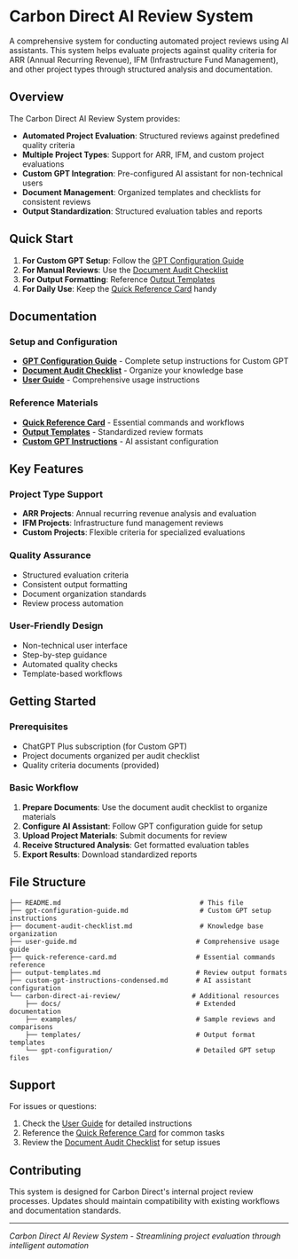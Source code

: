 # Carbon Direct AI Review System

A comprehensive system for conducting automated project reviews using AI assistants. This system helps evaluate projects against quality criteria for ARR (Annual Recurring Revenue), IFM (Infrastructure Fund Management), and other project types through structured analysis and documentation.

## Overview

The Carbon Direct AI Review System provides:
- **Automated Project Evaluation**: Structured reviews against predefined quality criteria
- **Multiple Project Types**: Support for ARR, IFM, and custom project evaluations
- **Custom GPT Integration**: Pre-configured AI assistant for non-technical users
- **Document Management**: Organized templates and checklists for consistent reviews
- **Output Standardization**: Structured evaluation tables and reports

## Quick Start

1. **For Custom GPT Setup**: Follow the [GPT Configuration Guide](gpt-configuration-guide.md)
2. **For Manual Reviews**: Use the [Document Audit Checklist](document-audit-checklist.md)
3. **For Output Formatting**: Reference [Output Templates](output-templates.md)
4. **For Daily Use**: Keep the [Quick Reference Card](quick-reference-card.md) handy

## Documentation

### Setup and Configuration
- **[GPT Configuration Guide](gpt-configuration-guide.md)** - Complete setup instructions for Custom GPT
- **[Document Audit Checklist](document-audit-checklist.md)** - Organize your knowledge base
- **[User Guide](user-guide.md)** - Comprehensive usage instructions

### Reference Materials
- **[Quick Reference Card](quick-reference-card.md)** - Essential commands and workflows
- **[Output Templates](output-templates.md)** - Standardized review formats
- **[Custom GPT Instructions](custom-gpt-instructions-condensed.md)** - AI assistant configuration

## Key Features

### Project Type Support
- **ARR Projects**: Annual recurring revenue analysis and evaluation
- **IFM Projects**: Infrastructure fund management reviews
- **Custom Projects**: Flexible criteria for specialized evaluations

### Quality Assurance
- Structured evaluation criteria
- Consistent output formatting
- Document organization standards
- Review process automation

### User-Friendly Design
- Non-technical user interface
- Step-by-step guidance
- Automated quality checks
- Template-based workflows

## Getting Started

### Prerequisites
- ChatGPT Plus subscription (for Custom GPT)
- Project documents organized per audit checklist
- Quality criteria documents (provided)

### Basic Workflow
1. **Prepare Documents**: Use the document audit checklist to organize materials
2. **Configure AI Assistant**: Follow GPT configuration guide for setup
3. **Upload Project Materials**: Submit documents for review
4. **Receive Structured Analysis**: Get formatted evaluation tables
5. **Export Results**: Download standardized reports

## File Structure

```
├── README.md                                   # This file
├── gpt-configuration-guide.md                  # Custom GPT setup instructions
├── document-audit-checklist.md                 # Knowledge base organization
├── user-guide.md                              # Comprehensive usage guide
├── quick-reference-card.md                    # Essential commands reference
├── output-templates.md                        # Review output formats
├── custom-gpt-instructions-condensed.md       # AI assistant configuration
└── carbon-direct-ai-review/                  # Additional resources
    ├── docs/                                  # Extended documentation
    ├── examples/                              # Sample reviews and comparisons
    ├── templates/                             # Output format templates
    └── gpt-configuration/                     # Detailed GPT setup files
```

## Support

For issues or questions:
1. Check the [User Guide](user-guide.md) for detailed instructions
2. Reference the [Quick Reference Card](quick-reference-card.md) for common tasks
3. Review the [Document Audit Checklist](document-audit-checklist.md) for setup issues

## Contributing

This system is designed for Carbon Direct's internal project review processes. Updates should maintain compatibility with existing workflows and documentation standards.

---

*Carbon Direct AI Review System - Streamlining project evaluation through intelligent automation*
